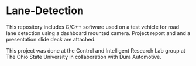 # Lane-Detection

This repository includes C/C++ software used on a test vehicle for road lane detection using a dashboard mounted camera. Project report and and a presentation slide deck are attached.

This project was done at the Control and Intelligent Research Lab group at The Ohio State University in collaboration with Dura Automotive.
